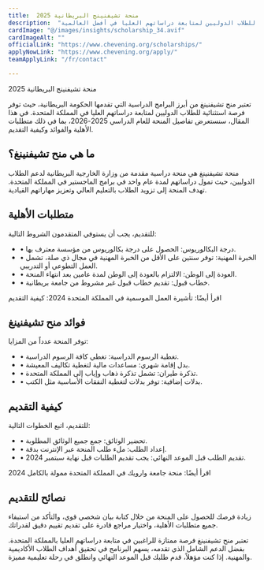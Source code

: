 ```yaml
---
title:  منحة تشيفنينج البريطانية 2025 
description:  "منحة تشيفنينغ هي واحدة من أبرز المنح التي تقدمها الحكومة البريطانية، حيث توفر فرصة فريدة للطلاب الدوليين لمتابعة دراساتهم العليا في أفضل العالمية." 
cardImage: "@/images/insights/scholarship_34.avif" 
cardImageAlt: "" 
officialLink: "https://www.chevening.org/scholarships/" 
applyNowLink: "https://www.chevening.org/apply/" 
teamApplyLink: "/fr/contact"

---
```


منحة تشيفنينج البريطانية 2025

تعتبر منح تشيفنينغ من أبرز البرامج الدراسية التي تقدمها الحكومة البريطانية، حيث توفر فرصة استثنائية للطلاب الدوليين لمتابعة دراساتهم العليا في المملكة المتحدة. في هذا المقال، سنستعرض تفاصيل المنحة للعام الدراسي 2025-2026، بما في ذلك متطلبات الأهلية والفوائد وكيفية التقديم.

## ما هي منح تشيفنينغ؟

منحة تشيفنينغ هي منحة دراسية مقدمة من وزارة الخارجية البريطانية لدعم الطلاب الدوليين، حيث تمول دراساتهم لمدة عام واحد في برامج الماجستير في المملكة المتحدة. تهدف المنحة إلى تزويد الطلاب بالتعليم العالي وتعزيز مهاراتهم القيادية.

## متطلبات الأهلية

للتقديم، يجب أن يستوفي المتقدمون الشروط التالية:

- • درجة البكالوريوس: الحصول على درجة بكالوريوس من مؤسسة معترف بها.
- • الخبرة المهنية: توفر سنتين على الأقل من الخبرة المهنية في مجال ذي صلة، تشمل العمل التطوعي أو التدريبي.
- • العودة إلى الوطن: الالتزام بالعودة إلى الوطن لمدة عامين بعد انتهاء المنحة.
- • خطاب قبول: تقديم خطاب قبول غير مشروط من جامعة بريطانية.

اقرأ أيضًا: تأشيرة العمل الموسمية في المملكة المتحدة 2024: كيفية التقديم

## فوائد منح تشيفنينغ

توفر المنحة عدداً من المزايا:

- • تغطية الرسوم الدراسية: تغطي كافة الرسوم الدراسية.
- • بدل إقامة شهري: مساعدات مالية لتغطية تكاليف المعيشة.
- • تذكرة طيران: تشمل تذكرة ذهاب وإياب إلى المملكة المتحدة.
- • بدلات إضافية: توفر بدلات لتغطية النفقات الأساسية مثل الكتب.

## كيفية التقديم

للتقديم، اتبع الخطوات التالية:

- • تحضير الوثائق: جمع جميع الوثائق المطلوبة.
- • إعداد الطلب: ملء طلب المنحة عبر الإنترنت بدقة.
- • تقديم الطلب قبل الموعد النهائي: يجب تقديم الطلبات قبل نهاية سبتمبر 2024.

اقرأ أيضًا: منحة جامعة وارويك في المملكة المتحدة ممولة بالكامل 2024

## نصائح للتقديم

زيادة فرصك للحصول على المنحة من خلال كتابة بيان شخصي قوي، والتأكد من استيفاء جميع متطلبات الأهلية، واختيار مراجع قادرة على تقديم تقييم دقيق لقدراتك.

تعتبر منح تشيفنينغ فرصة ممتازة للراغبين في متابعة دراساتهم العليا بالمملكة المتحدة. بفضل الدعم الشامل الذي تقدمه، يسهم البرنامج في تحقيق أهداف الطلاب الأكاديمية والمهنية. إذا كنت مؤهلاً، قدم طلبك قبل الموعد النهائي وانطلق في رحلة تعليمية مميزة.

